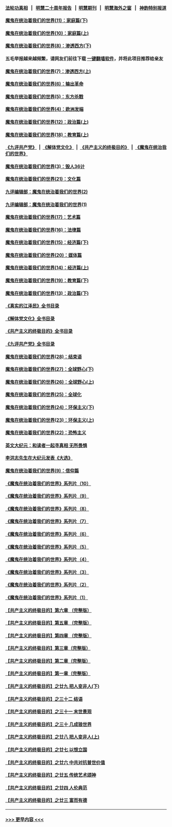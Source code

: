 #### [法轮功真相](https://github.com/gfw-breaker/truth/blob/master/README.md?t=0) &nbsp;&nbsp;|&nbsp;&nbsp; [明慧二十周年报告](https://github.com/gfw-breaker/mh-reports/blob/master/README.md?t=0) &nbsp;&nbsp;|&nbsp;&nbsp;[明慧期刊](https://github.com/gfw-breaker/mh-qikan) &nbsp;&nbsp;|&nbsp;&nbsp; [明慧海外之窗](https://github.com/gfw-breaker/mh-news/blob/master/README.md?t=0) &nbsp;&nbsp;|&nbsp;&nbsp; [神韵特别报道](https://github.com/gfw-breaker/mh-news/blob/master/shenyun.md?t=0)
#### [魔鬼在统治着我们的世界(11)：家庭篇(下)](../pages/nsc422/n10440961.md?t=12060101) 
#### [魔鬼在统治着我们的世界(10)：家庭篇(上)](../pages/nsc422/n10435448.md?t=12060101) 
#### [魔鬼在统治着我们的世界(8)：渗透西方(下)](../pages/nsc422/n10429603.md?t=12060101) 
#### 五毛举报越来越频繁，请网友们前往下载 [一键翻墙软件](https://github.com/gfw-breaker/ssr-accounts)，并将此项目推荐给亲友
#### [魔鬼在统治着我们的世界(7)：渗透西方(上)](../pages/nsc422/n10426013.md?t=12060101) 
#### [魔鬼在统治着我们的世界(6)：输出革命](../pages/nsc422/n10421536.md?t=12060101) 
#### [魔鬼在统治着我们的世界(5)：东方杀戮](../pages/nsc422/n10417707.md?t=12060101) 
#### [魔鬼在统治着我们的世界(4)：欧洲发端](../pages/nsc422/n10414890.md?t=12060101) 
#### [魔鬼在统治着我们的世界(12)：政治篇(上)](../pages/nsc422/n10444576.md?t=12060101) 
#### [魔鬼在统治着我们的世界(18)：教育篇(上)](../pages/nsc422/n10526970.md?t=12060101) 
#### [《九评共产党》](https://github.com/begood0513/9ping.md/blob/master/README.md) &nbsp;|&nbsp; [《解体党文化》](../../../../jtdwh.md/blob/master/README.md)  &nbsp;|&nbsp; [《共产主义的终极目的》](../../../../gczydzjmd.md/blob/master/README.md) &nbsp;|&nbsp; [《魔鬼在统治我们的世界》](../../../../mgztzwmdsj.md/blob/master/README.md) 
#### [魔鬼在统治着我们的世界(3)：毁人36计](../pages/nsc422/n10411583.md?t=12060101) 
#### [魔鬼在统治着我们的世界(21)：文化篇](../pages/nsc422/n10597706.md?t=12060101) 
#### [九评编辑部：魔鬼在统治着我们的世界(2)](../pages/nsc422/n10410036.md?t=12060101) 
#### [九评编辑部：魔鬼在统治着我们的世界(1)](../pages/nsc422/n10406825.md?t=12060101) 
#### [魔鬼在统治着我们的世界(17)：艺术篇](../pages/nsc422/n10499093.md?t=12060101) 
#### [魔鬼在统治着我们的世界(16)：法律篇](../pages/nsc422/n10485969.md?t=12060101) 
#### [魔鬼在统治着我们的世界(15)：经济篇(下)](../pages/nsc422/n10469975.md?t=12060101) 
#### [魔鬼在统治着我们的世界(20)：媒体篇](../pages/nsc422/n10586579.md?t=12060101) 
#### [魔鬼在统治着我们的世界(14)：经济篇(上)](../pages/nsc422/n10457370.md?t=12060101) 
#### [魔鬼在统治着我们的世界(19)：教育篇(下)](../pages/nsc422/n10564808.md?t=12060101) 
#### [魔鬼在统治着我们的世界(13)：政治篇(下)](../pages/nsc422/n10448270.md?t=12060101) 
#### [《真实的江泽民》全书目录](../pages/nsc422/n13721399.md?t=12060101) 
#### [《解体党文化》全书目录](../pages/nsc422/n13721157.md?t=12060101) 
#### [《共产主义的终极目的》全书目录](../pages/nsc422/n13721048.md?t=12060101) 
#### [《九评共产党》全书目录](../pages/nsc422/n13708085.md?t=12060101) 
#### [魔鬼在统治着我们的世界(28)：结束语](../pages/nsc422/n10936246.md?t=12060101) 
#### [魔鬼在统治着我们的世界(27)：全球野心(下)](../pages/nsc422/n10928319.md?t=12060101) 
#### [魔鬼在统治着我们的世界(26)：全球野心(上)](../pages/nsc422/n10900318.md?t=12060101) 
#### [魔鬼在统治着我们的世界(25)：全球化](../pages/nsc422/n10788205.md?t=12060101) 
#### [魔鬼在统治着我们的世界(24)：环保主义(下)](../pages/nsc422/n10695307.md?t=12060101) 
#### [魔鬼在统治着我们的世界(23)：环保主义(上)](../pages/nsc422/n10688613.md?t=12060101) 
#### [魔鬼在统治着我们的世界(22)：恐怖主义](../pages/nsc422/n10614727.md?t=12060101) 
#### [英文大纪元：和读者一起寻真相 无所畏惧](../pages/nsc422/n12542027.md?t=12060101) 
#### [李洪志先生在大纪元发表《大选》](../pages/nsc422/n12534746.md?t=12060101) 
#### [魔鬼在统治着我们的世界(9)：信仰篇](../pages/nsc422/n10432159.md?t=12060101) 
#### [《魔鬼在统治着我们的世界》系列片（10）](../pages/nsc422/n12292670.md?t=12060101) 
#### [《魔鬼在统治着我们的世界》系列片（9）](../pages/nsc422/n12290859.md?t=12060101) 
#### [《魔鬼在统治着我们的世界》系列片（8）](../pages/nsc422/n12287445.md?t=12060101) 
#### [《魔鬼在统治着我们的世界》系列片（7）](../pages/nsc422/n12283425.md?t=12060101) 
#### [《魔鬼在统治着我们的世界》系列片（6）](../pages/nsc422/n12282314.md?t=12060101) 
#### [《魔鬼在统治着我们的世界》系列片（5）](../pages/nsc422/n12281419.md?t=12060101) 
#### [《魔鬼在统治着我们的世界》系列片（4）](../pages/nsc422/n12274024.md?t=12060101) 
#### [《魔鬼在统治着我们的世界》系列片（3）](../pages/nsc422/n12271322.md?t=12060101) 
#### [《魔鬼在统治着我们的世界》系列片（2）](../pages/nsc422/n12269049.md?t=12060101) 
#### [《魔鬼在统治着我们的世界》系列片（1）](../pages/nsc422/n12267575.md?t=12060101) 
#### [【共产主义的终极目的】第六章 （完整版）](../pages/nsc422/n11428913.md?t=12060101) 
#### [【共产主义的终极目的】第五章 （完整版）](../pages/nsc422/n11428912.md?t=12060101) 
#### [【共产主义的终极目的】第四章 （完整版）](../pages/nsc422/n11428907.md?t=12060101) 
#### [【共产主义的终极目的】第三章（完整版）](../pages/nsc422/n11428848.md?t=12060101) 
#### [【共产主义的终极目的】第二章（完整版）](../pages/nsc422/n11428831.md?t=12060101) 
#### [【共产主义的终极目的】第一章（完整版）](../pages/nsc422/n11417651.md?t=12060101) 
#### [【共产主义的终极目的】之廿九 把人变非人(下)](../pages/nsc422/n11344140.md?t=12060101) 
#### [【共产主义的终极目的】之三十二 结语](../pages/nsc422/n11360535.md?t=12060101) 
#### [【共产主义的终极目的】之三十一 末世景观](../pages/nsc422/n11351129.md?t=12060101) 
#### [【共产主义的终极目的】之三十 几成狼世界](../pages/nsc422/n11348280.md?t=12060101) 
#### [【共产主义的终极目的】之廿八 把人变非人(上)](../pages/nsc422/n11340492.md?t=12060101) 
#### [【共产主义的终极目的】之廿七 以恨立国](../pages/nsc422/n11336944.md?t=12060101) 
#### [【共产主义的终极目的】之廿六 中共对抗普世价值](../pages/nsc422/n11324785.md?t=12060101) 
#### [【共产主义的终极目的】之廿五 传统艺术颂神](../pages/nsc422/n11296396.md?t=12060101) 
#### [【共产主义的终极目的】之廿四 人伦典范](../pages/nsc422/n11296397.md?t=12060101) 
#### [【共产主义的终极目的】之廿三 富而有德](../pages/nsc422/n11283598.md?t=12060101) 

----
#### [ >>> 更早内容 <<< ](../indexes/nsc422-earlier.md)
